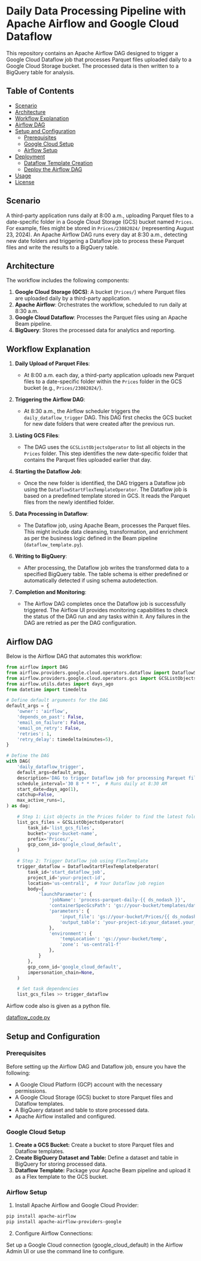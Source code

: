 # Daily Data Processing Pipeline with Apache Airflow and Google Cloud Dataflow

This repository contains an Apache Airflow DAG designed to trigger a Google Cloud Dataflow job that processes Parquet files uploaded daily to a Google Cloud Storage bucket. The processed data is then written to a BigQuery table for analysis.

## Table of Contents

- [Scenario](#scenario)
- [Architecture](#architecture)
- [Workflow Explanation](#workflow-explanation)
- [Airflow DAG](#airflow-dag)
- [Setup and Configuration](#setup-and-configuration)
  - [Prerequisites](#prerequisites)
  - [Google Cloud Setup](#google-cloud-setup)
  - [Airflow Setup](#airflow-setup)
- [Deployment](#deployment)
  - [Dataflow Template Creation](#dataflow-template-creation)
  - [Deploy the Airflow DAG](#deploy-the-airflow-dag)
- [Usage](#usage)
- [License](#license)

## Scenario

A third-party application runs daily at 8:00 a.m., uploading Parquet files to a date-specific folder in a Google Cloud Storage (GCS) bucket named `Prices`. For example, files might be stored in `Prices/23082024/` (representing August 23, 2024). An Apache Airflow DAG runs every day at 8:30 a.m., detecting new date folders and triggering a Dataflow job to process these Parquet files and write the results to a BigQuery table.

## Architecture

The workflow includes the following components:

1. **Google Cloud Storage (GCS)**: A bucket (`Prices/`) where Parquet files are uploaded daily by a third-party application.
2. **Apache Airflow**: Orchestrates the workflow, scheduled to run daily at 8:30 a.m.
3. **Google Cloud Dataflow**: Processes the Parquet files using an Apache Beam pipeline.
4. **BigQuery**: Stores the processed data for analytics and reporting.

## Workflow Explanation

1. **Daily Upload of Parquet Files**:
   - At 8:00 a.m. each day, a third-party application uploads new Parquet files to a date-specific folder within the `Prices` folder in the GCS bucket (e.g., `Prices/23082024/`).

2. **Triggering the Airflow DAG**:
   - At 8:30 a.m., the Airflow scheduler triggers the `daily_dataflow_trigger` DAG. This DAG first checks the GCS bucket for new date folders that were created after the previous run.

3. **Listing GCS Files**:
   - The DAG uses the `GCSListObjectsOperator` to list all objects in the `Prices` folder. This step identifies the new date-specific folder that contains the Parquet files uploaded earlier that day.

4. **Starting the Dataflow Job**:
   - Once the new folder is identified, the DAG triggers a Dataflow job using the `DataflowStartFlexTemplateOperator`. The Dataflow job is based on a predefined template stored in GCS. It reads the Parquet files from the newly identified folder.

5. **Data Processing in Dataflow**:
   - The Dataflow job, using Apache Beam, processes the Parquet files. This might include data cleansing, transformation, and enrichment as per the business logic defined in the Beam pipeline (`dataflow_template.py`).

6. **Writing to BigQuery**:
   - After processing, the Dataflow job writes the transformed data to a specified BigQuery table. The table schema is either predefined or automatically detected if using schema autodetection.

7. **Completion and Monitoring**:
   - The Airflow DAG completes once the Dataflow job is successfully triggered. The Airflow UI provides monitoring capabilities to check the status of the DAG run and any tasks within it. Any failures in the DAG are retried as per the DAG configuration.

## Airflow DAG

Below is the Airflow DAG that automates this workflow:

```python
from airflow import DAG
from airflow.providers.google.cloud.operators.dataflow import DataflowStartFlexTemplateOperator
from airflow.providers.google.cloud.operators.gcs import GCSListObjectsOperator
from airflow.utils.dates import days_ago
from datetime import timedelta

# Define default arguments for the DAG
default_args = {
    'owner': 'airflow',
    'depends_on_past': False,
    'email_on_failure': False,
    'email_on_retry': False,
    'retries': 1,
    'retry_delay': timedelta(minutes=5),
}

# Define the DAG
with DAG(
    'daily_dataflow_trigger',
    default_args=default_args,
    description='DAG to trigger Dataflow job for processing Parquet files in GCS',
    schedule_interval='30 8 * * *',  # Runs daily at 8:30 AM
    start_date=days_ago(1),
    catchup=False,
    max_active_runs=1,
) as dag:

    # Step 1: List objects in the Prices folder to find the latest folder
    list_gcs_files = GCSListObjectsOperator(
        task_id='list_gcs_files',
        bucket='your-bucket-name',
        prefix='Prices/',
        gcp_conn_id='google_cloud_default',
    )

    # Step 2: Trigger Dataflow job using FlexTemplate
    trigger_dataflow = DataflowStartFlexTemplateOperator(
        task_id='start_dataflow_job',
        project_id='your-project-id',
        location='us-central1',  # Your Dataflow job region
        body={
            'launchParameter': {
                'jobName': 'process-parquet-daily-{{ ds_nodash }}',
                'containerSpecGcsPath': 'gs://your-bucket/templates/dataflow-template.json',
                'parameters': {
                    'input_file': 'gs://your-bucket/Prices/{{ ds_nodash }}/*.parquet',
                    'output_table': 'your-project-id:your_dataset.your_table',
                },
                'environment': {
                    'tempLocation': 'gs://your-bucket/temp',
                    'zone': 'us-central1-f'
                },
            }
        },
        gcp_conn_id='google_cloud_default',
        impersonation_chain=None,
    )

    # Set task dependencies
    list_gcs_files >> trigger_dataflow
```

Airflow code also is given as a python file.

[dataflow_code.py](https://github.com/AyberkYavuz/google_cloud_tools/blob/main/airflow_dag_code.py)

## Setup and Configuration

### Prerequisites

Before setting up the Airflow DAG and Dataflow job, ensure you have the following:

* A Google Cloud Platform (GCP) account with the necessary permissions.
* A Google Cloud Storage (GCS) bucket to store Parquet files and Dataflow templates.
* A BigQuery dataset and table to store processed data.
* Apache Airflow installed and configured.


### Google Cloud Setup

1. **Create a GCS Bucket:** Create a bucket to store Parquet files and Dataflow templates.
2. **Create BigQuery Dataset and Table:** Define a dataset and table in BigQuery for storing processed data.
3. **Dataflow Template:** Package your Apache Beam pipeline and upload it as a Flex template to the GCS bucket.

### Airflow Setup

1. Install Apache Airflow and Google Cloud Provider:

```bash
pip install apache-airflow
pip install apache-airflow-providers-google
```

2. Configure Airflow Connections:

Set up a Google Cloud connection (google_cloud_default) in the Airflow Admin UI or use the command line to configure.
